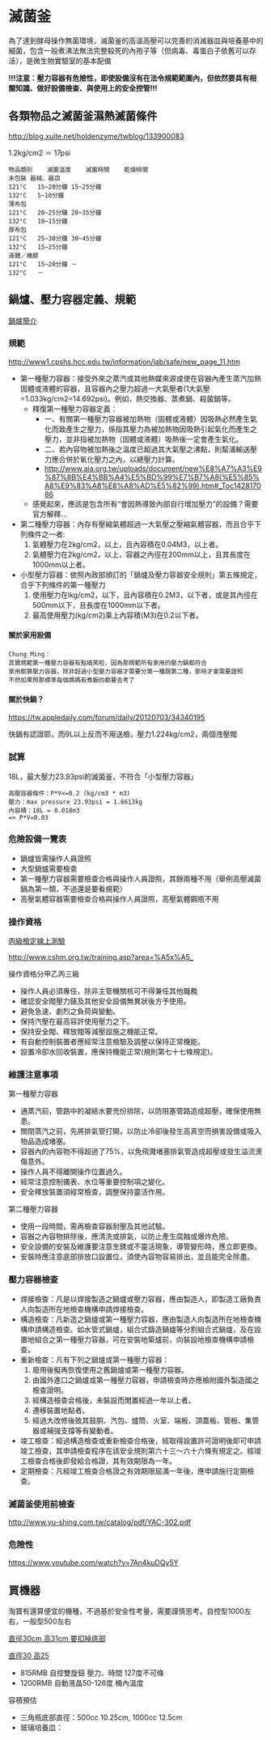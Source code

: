 # 滅菌釜

為了達到酵母操作無菌環境，滅菌釜的高溫高壓可以完善的消滅器皿與培養基中的細菌，包含一般煮沸法無法完整殺死的內孢子等（但病毒、毒蛋白子依舊可以存活），是微生物實驗室的基本配備

**!!!注意：壓力容器有危險性，即使設備沒有在法令規範範圍內，但依然要具有相關知識、做好設備檢查、與使用上的安全控管!!!**

## 各類物品之滅菌釜濕熱滅菌條件
<http://blog.xuite.net/holdenzyme/twblog/133900083>

1.2kg/cm2 ＝ 17psi

```
物品類別	滅菌溫度	滅菌時間	乾燥時間
未包裝 器械、器皿	
121°C	15~20分鐘	15~25分鐘
132°C	5~10分鐘
薄布包	
121°C	20~25分鐘	20~35分鐘
132°C	10~15分鐘
厚布包	
121°C	25~30分鐘	30~45分鐘
132°C	15~25分鐘
液體／橡膠	
121°C	15~20分鐘	－
132°C	－
```

## 鍋爐、壓力容器定義、規範

[鍋爐簡介](http://tr.ssvs.tn.edu.tw/tr019/%E5%85%B6%E4%BB%96/%E9%8D%8B%E7%88%90.pdf)

### 規範
<http://www1.cpshs.hcc.edu.tw/information/lab/safe/new_page_11.htm>

* 第一種壓力容器：接受外來之蒸汽或其他熱媒來源或使在容器內產生蒸汽加熱固體或液體的容器，且容器內之壓力超過一大氣壓者(1大氣壓=1.033kg/cm2=14.692psi)。例如，熱交換器、蒸煮鍋、殺菌鍋等。
  * 釋復第一種壓力容器定義：
    * 一、有關第一種壓力容器被加熱物（固體或液體）因吸熱必然產生氣化而致產生之壓力，係指其壓力為被加熱物因吸熱引起氣化而產生之壓力，並非指被加熱物（固體或液體）吸熱後一定會產生氣化。
    * 二、若內容物被加熱後之溫度已超過其大氣壓之沸點，則幫浦輸送壓力應合併於氧化壓力之內，以總壓力計算。
    * <http://www.aia.org.tw/uploads/document/new%E8%A7%A3%E9%87%8B%E4%BB%A4%E5%BD%99%E7%B7%A8(%E5%85%A8%E9%83%A8%E8%A8%AD%E5%82%99).htm#_Toc142817086>
  * 感覺起來，應該是包含所有“會因熱導致內部自行增加壓力”的設備？需要官方解釋...
* 第二種壓力容器：內存有壓縮氣體超過一大氣壓之壓縮氣體容器，而且合乎下列條件之一者:
  1. 氣體壓力在2kg/cm2，以上，且內容積在0.04M3，以上者。
  2. 氣體壓力在2kg/cm2，以上，容器之內徑在200mm以上，且其長度在1000mm以上者。
* 小型壓力容器：依照內政部頒訂的「鍋爐及壓力容器安全規則」第五條規定，合乎下列條件的第一種壓力
  1. 使用壓力在lkg/cm2，以下，且內容積在0.2M3，以下者，或是其內徑在500mm以下，且長度在1000mm以下者。
  2. 最高使用壓力(kg/cm2)乘上內容積(M3)在0.2以下者。

#### 關於家用設備

```
Chung_Ming：
其實規範第一種壓力容器有點搞笑啦，因為那規範所有家用的壓力鍋都符合
家用都算壓力容器，除非超過小型壓力容器才需要分第一種跟第二種，那時才會需要證照
不然如果照那標準每個媽媽有煮飯的都要去考了
```

#### 關於快鍋？

<https://tw.appledaily.com/forum/daily/20120703/34340195>

快鍋有認證耶，而9L以上反而不用送檢，壓力1.224kg/cm2，兩個洩壓閥

### 試算
18L，最大壓力23.93psi的滅菌釜，不符合「小型壓力容器」

```
高壓容器條件：P*V<=0.2 (kg/cm3 * m3)
壓力：max pressure 23.93psi = 1.6613kg
內容積：18L = 0.018m3
=> P*V=0.03
```

### 危險設備一覽表
* 鍋爐皆需操作人員證照
* 大型鍋爐需要檢查
* 第一種壓力容器需要檢查合格與操作人員證照，其餘兩種不用（舉例高壓滅菌鍋為第一類，不過還是要看規範）
* 高壓氣體容器需要檢查合格與操作人員證照，高壓氣體鋼瓶不用

### 操作資格
[丙級檢定線上測驗](http://onlinetest.slhs.tp.edu.tw/bestcontent.asp?examid=t09900 )

<http://www.cshm.org.tw/training.asp?area=%A5x%A5_>

操作資格分甲乙丙三級

* 操作人員必須專任，除非主管機關核可不得兼任其他職務
* 確認安全閥壓力錶及其他安全設備無異狀後方予使用。
* 避免急速、劇烈之負荷與變動。
* 保持汽壓在最高容許使用壓力之下。
* 保持安全閥、釋放閥等減壓設施之機能正常。
* 有自動控制裝置者應經常注意檢驗及調整以保持正常機能。
* 設置冷卻水回收裝置，應保持機能正常(規則第七十七條規定)。

### 維護注意事項

第一種壓力容器

* 通蒸汽前，管路中的凝結水要充份排除，以防阻塞管路造成超壓，確保使用無患。
* 關閉蒸汽之前，先將排氣管打開，以防止冷卻後發生高真空而損害設備或吸入物品造成堵塞。
* 容器內的內容物不得超過了75%，以免飛濺堵塞排氣管造成超壓或發生溢流燙傷意外。
* 操作人員不得離開操作位置過久。
* 經常注意控制儀表、水位等重要控制項之變化。
* 安全釋放裝置須經常檢查，調整保持靈活作用。

第二種壓力容器

* 使用一段時間，需再檢查容器耐壓及其他試驗。
* 容器之內容物排除後，應清洗或排氣，以防止產生腐蝕或爆炸危險。
* 安全設備的安裝及維護要注意生銹或不靈活現象，導管變形時，應立即更換。
* 安裝時應注意底部排放口設置位，須使內容物容易排出，並且能完全除盡。

### 壓力容器檢查
* 焊接檢查：凡是以焊接製造之鍋爐或壓力容器，應由製造人，即製造工廠負責人向製造所在地檢查機構申請焊接檢查。
* 構造檢查：凡新造之鍋爐或第一種壓力容器，應由製造人向製造所在地檢查機構申請構造檢查。如水管式鍋爐，組合式鑄造鍋爐等分割組合式鍋爐，及在設置地組合之第一種壓力容器，可在安裝地築爐前，向裝設地檢查機構申請檢查。
* 重新檢查：凡有下列之鍋爐或第一種壓力容器：
  1. 廢用後擬再恢復使用之舊鍋爐或第一種壓力容器。
  2. 由國外進口之鍋爐或第一種壓力容器，申請檢查時亦應檢附國外製造國之檢查證明。
  3. 經構造檢查合格後，未裝設而閒置經過一年以上者。
  4. 遷移裝置地點者。
  5. 經過大改修後致其鼓胴、汽包、爐筒、火室、端板、頂蓋板、管板、集管器或補強支撐等有變動者。
* 竣工檢查：經過構造檢查或重新檢查合格後，經取得設置許可證明後即可申請竣工檢查，其申請檢查程序在該安全規則第六十三～六十六條有規定之。經竣工檢查合格後即發給合格證，其有效期限為一年。
* 定期檢查：凡經竣工檢查合格證之有效期限屆滿一年後，應申請施行定期檢查。

### 滅菌釜使用前檢查

<http://www.yu-shing.com.tw/catalog/pdf/YAC-302.pdf>

### 危險性

<https://www.youtube.com/watch?v=7An4kuDQy5Y>

## 買機器

淘寶有還算便宜的機種，不過基於安全性考量，需要謹慎思考。自控型1000左右，一般型500左右

[直徑30cm 高31cm 要扣掉底部](https://item.taobao.com/item.htm?spm=a230r.1.14.21.4e099a0dxbDGqe&id=531058521824&ns=1&abbucket=3#detail)

[直徑30 高25](https://item.taobao.com/item.htm?spm=a230r.1.14.64.4e099a0dxbDGqe&id=538695227734&ns=1&abbucket=3#detail)

* 815RMB 自控雙旋鈕 壓力、時間 127度不可條
* 1200RMB 自動液晶50-126度 桶內溫度

容積預估

* 三角瓶底部直徑：500cc 10.25cm, 1000cc 12.5cm
* 玻璃培養皿：

